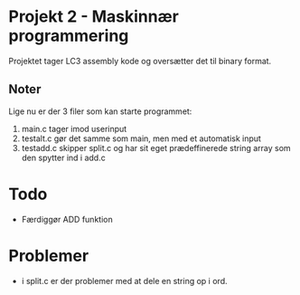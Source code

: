 # Projekt 2 - Maskinnær programmering
Projektet tager LC3 assembly kode og oversætter det til binary format.
## Noter
Lige nu er der 3 filer som kan starte programmet:
1. main.c
tager imod userinput
2. testalt.c
gør det samme som main, men med et automatisk input
3. testadd.c
skipper split.c og har sit eget prædeffinerede string array som den spytter ind i add.c

# Todo
* Færdiggør ADD funktion 

# Problemer
* i split.c er der problemer med at dele en string op i ord.
